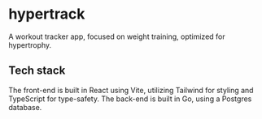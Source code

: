 # hypertrack
A workout tracker app, focused on weight training, optimized for hypertrophy.

## Tech stack
The front-end is built in React using Vite, utilizing Tailwind for styling and TypeScript for type-safety.
The back-end is built in Go, using a Postgres database.

